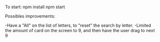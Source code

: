 To start:
npm install
npm start


Possibles improvements:

-Have a "All" on the list of letters, to "reset" the search by letter.
-Limited the amount of card on the screen to 9, and then have the user drag to next 9
